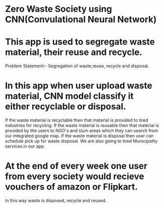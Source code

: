 # Zero Waste Society using CNN(Convulational Neural Network)

# This app is used to segregate waste material, their reuse and recycle.

Problem Statement:- Segregation of waste,reuse, recycle and disposal.

# In this app when user upload waste material, CNN model classify it either recyclable or disposal.
If the waste material is recyclable then that material is provided to tired industries for recycling.
If the waste material is reusable then that material is provided by the users to NGO's and slum areas which they can search from our integrated google map.
If the waste material is disposal then user can schedule pick up for waste disposal. We are also going to tired Municipality services in our app.

# At the end of every week one user from every society would recieve vouchers of amazon or Flipkart.

In this way waste is disposed, recycle and reused.


